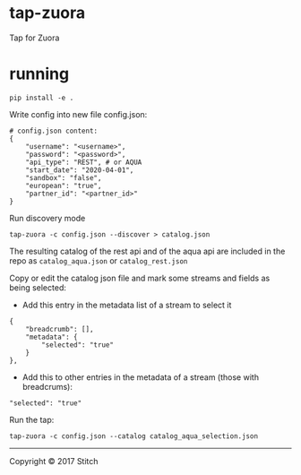 # tap-zuora
Tap for Zuora

# running

```
pip install -e .
```

Write config into new file config.json:

```
# config.json content:
{
    "username": "<username>",
    "password": "<password>",
    "api_type": "REST", # or AQUA
    "start_date": "2020-04-01",
    "sandbox": "false",
    "european": "true",
    "partner_id": "<partner_id>"
}
```

Run discovery mode

```
tap-zuora -c config.json --discover > catalog.json
```

The resulting catalog of the rest api and of the aqua api are included in the repo as `catalog_aqua.json` or `catalog_rest.json`

Copy or edit the catalog json file and mark some streams and fields as being selected:

- Add this entry in the metadata list of a stream to select it

```
{
    "breadcrumb": [],
    "metadata": {
        "selected": "true"
    }
},
```

- Add this to other entries in the metadata of a stream (those with breadcrums):

```
"selected": "true"
```

Run the tap:

```
tap-zuora -c config.json --catalog catalog_aqua_selection.json
```

---

Copyright &copy; 2017 Stitch
